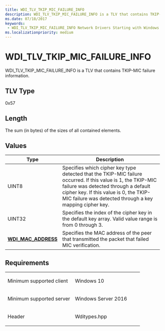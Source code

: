```yaml
---
title: WDI_TLV_TKIP_MIC_FAILURE_INFO
description: WDI_TLV_TKIP_MIC_FAILURE_INFO is a TLV that contains TKIP-MIC failure information.
ms.date: 07/18/2017
keywords:
 - WDI_TLV_TKIP_MIC_FAILURE_INFO Network Drivers Starting with Windows Vista
ms.localizationpriority: medium
---
```


# WDI\_TLV\_TKIP\_MIC\_FAILURE\_INFO


WDI\_TLV\_TKIP\_MIC\_FAILURE\_INFO is a TLV that contains TKIP-MIC failure information.

## TLV Type


0x57

## Length


The sum (in bytes) of the sizes of all contained elements.

## Values


| Type                                              | Description                                                                                                                                                                                                                                              |
|---------------------------------------------------|----------------------------------------------------------------------------------------------------------------------------------------------------------------------------------------------------------------------------------------------------------|
| UINT8                                             | Specifies which cipher key type detected that the TKIP-MIC failure occurred. If this value is 1, the TKIP-MIC failure was detected through a default cipher key. If this value is 0, the TKIP-MIC failure was detected through a key mapping cipher key. |
| UINT32                                            | Specifies the index of the cipher key in the default key array. Valid value range is from 0 through 3.                                                                                                                                                   |
| [**WDI\_MAC\_ADDRESS**](/windows-hardware/drivers/ddi/dot11wdi/ns-dot11wdi-_wdi_mac_address) | Specifies the MAC address of the peer that transmitted the packet that failed MIC verification.                                                                                                                                                          |

 

## Requirements

<table>
<colgroup>
<col width="50%" />
<col width="50%" />
</colgroup>
<tbody>
<tr class="odd">
<td><p>Minimum supported client</p></td>
<td><p>Windows 10</p></td>
</tr>
<tr class="even">
<td><p>Minimum supported server</p></td>
<td><p>Windows Server 2016</p></td>
</tr>
<tr class="odd">
<td><p>Header</p></td>
<td>Wditypes.hpp</td>
</tr>
</tbody>
</table>

 

